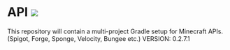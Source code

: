 # API [![](https://jitpack.io/v/Pixelmon-Development/API.svg)](https://jitpack.io/#Pixelmon-Development/API)

This repository will contain a multi-project Gradle setup for Minecraft APIs. (Spigot, Forge, Sponge, Velocity, Bungee etc.)
VERSION: 0.2.7.1